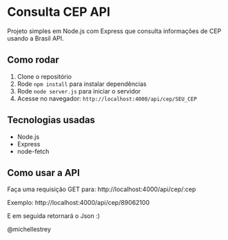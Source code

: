 # Consulta CEP API

Projeto simples em Node.js com Express que consulta informações de CEP usando a Brasil API.

## Como rodar

1. Clone o repositório  
2. Rode `npm install` para instalar dependências  
3. Rode `node server.js` para iniciar o servidor  
4. Acesse no navegador: `http://localhost:4000/api/cep/SEU_CEP`

## Tecnologias usadas

- Node.js  
- Express  
- node-fetch

## Como usar a API

Faça uma requisição GET para:
http://localhost:4000/api/cep/:cep

Exemplo: http://localhost:4000/api/cep/89062100

E em seguida retornará o Json :)


@michellestrey

